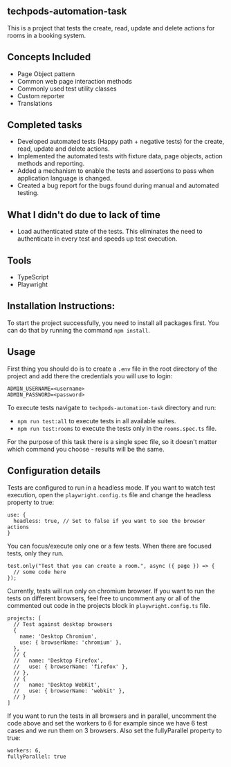 ## techpods-automation-task
This is a project that tests the create, read, update and delete actions for rooms in a booking system.

## Concepts Included

* Page Object pattern
* Common web page interaction methods
* Commonly used test utility classes
* Custom reporter
* Translations

## Completed tasks

* Developed automated tests (Happy path + negative tests) for the create, read, update and delete actions.
* Implemented the automated tests with fixture data, page objects, action methods and reporting.
* Added a mechanism to enable the tests and assertions to pass when application language is changed.
* Created a bug report for the bugs found during manual and automated testing.

## What I didn't do due to lack of time

* Load authenticated state of the tests. This eliminates the need to authenticate in every test and speeds up test execution.

## Tools

* TypeScript
* Playwright

## Installation Instructions:

To start the project successfully, you need to install all packages first.
You can do that by running the command `npm install`.

## Usage

First thing you should do is to create a `.env` file in the root directory of the project and add there the credentials you will use to login:

```
ADMIN_USERNAME=<username>
ADMIN_PASSWORD=<password>
```

To execute tests navigate to `techpods-automation-task` directory and run:

* `npm run test:all` to execute tests in all available suites.
* `npm run test:rooms` to execute the tests only in the `rooms.spec.ts` file.

For the purpose of this task there is a single spec file, so it doesn't matter which command you choose - results will be the same.

## Configuration details

Tests are configured to run in a headless mode. If you want to watch test execution, open the `playwright.config.ts` file and change the headless property to true:

```
use: {
  headless: true, // Set to false if you want to see the browser actions
}
```

You can focus/execute only one or a few tests. When there are focused tests, only they run.

```
test.only("Test that you can create a room.", async ({ page }) => {
  // some code here
});
```

Currently, tests will run only on chromium browser. If you want to run the tests on different browsers, feel free to uncomment any or all of the commented out code in the projects block in `playwright.config.ts` file.

```
projects: [
  // Test against desktop browsers
  {
    name: 'Desktop Chromium',
    use: { browserName: 'chromium' },
  },
  // {
  //   name: 'Desktop Firefox',
  //   use: { browserName: 'firefox' },
  // },
  // {
  //   name: 'Desktop WebKit',
  //   use: { browserName: 'webkit' },
  // }
]
```

If you want to run the tests in all browsers and in parallel, uncomment the code above and set the workers to 6 for example since we have 6 test cases and we run them on 3 browsers. Also set the fullyParallel property to true:

```
workers: 6,
fullyParallel: true
```
